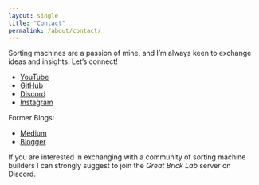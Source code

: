 ```yaml
---
layout: single
title: "Contact"
permalink: /about/contact/
---
```


Sorting machines are a passion of mine, and I’m always keen to exchange ideas and insights. Let’s connect!

* <i class="fa-brands fa-youtube"></i> <a href="https://youtube.com/@bricksortingmachine" target="_blank">YouTube</a>
* <i class="fa-brands fa-github"></i> <a href="https://github.com/BrickSortingMachine" target="_blank">GitHub</a>
* <i class="fa-brands fa-discord"></i> <a href="https://discord.com/users/1193229221863108698" target="_blank">Discord</a>
* <i class="fa-brands fa-instagram"></i> <a href="https://www.instagram.com/bricksortingmachine" target="_blank">Instagram</a>

Former Blogs:
* <i class="fa-brands fa-medium"></i> <a href="https://medium.com/@bricksortingmachine" target="_blank">Medium</a>
* <i class="fa-brands fa-blogger"></i> <a href="https://bricksortingmachine.blogspot.com/" target="_blank">Blogger</a>

If you are interested in exchanging with a community of sorting machine builders I can strongly suggest to join the *Great Brick Lab* server on Discord.
